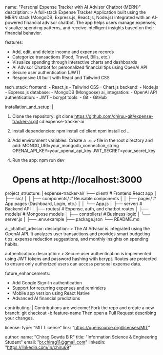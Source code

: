 name: "Personal Expense Tracker with AI Advisor Chatbot (MERN)"
description: >
  A full-stack Expense Tracker Application built using the MERN stack (MongoDB, Express.js, React.js, Node.js)
  integrated with an AI-powered financial advisor chatbot. The app helps users manage expenses, visualize
  spending patterns, and receive intelligent insights based on their financial behavior.

features:
  - Add, edit, and delete income and expense records
  - Categorize transactions (Food, Travel, Bills, etc.)
  - Visualize spending through interactive charts and dashboards
  - AI Advisor Chatbot for personalized financial tips using OpenAI API
  - Secure user authentication (JWT)
  - Responsive UI built with React and Tailwind CSS

tech_stack:
  frontend:
    - React.js
    - Tailwind CSS
    - Chart.js
  backend:
    - Node.js
    - Express.js
  database:
    - MongoDB (Mongoose)
  ai_integration:
    - OpenAI API
  authentication:
    - JWT
    - bcrypt
  tools:
    - Git
    - GitHub

installation_and_setup: |
  1. Clone the repository:
     git clone https://github.com/chiruu-git/expense-tracker-ai.git
     cd expense-tracker-ai

  2. Install dependencies:
     npm install
     cd client
     npm install
     cd ..

  3. Add environment variables:
     Create a `.env` file in the root directory and add:
       MONGO_URI=your_mongodb_connection_string
       OPENAI_API_KEY=your_openai_api_key
       JWT_SECRET=your_secret_key

  4. Run the app:
     npm run dev
     # Opens at http://localhost:3000

project_structure: |
  expense-tracker-ai/
  ├── client/               # Frontend React app
  │   ├── src/
  │   │   ├── components/   # Reusable components
  │   │   ├── pages/        # App pages (Dashboard, Login, etc.)
  │   │   └── App.js
  │
  ├── server/               # Backend API
  │   ├── routes/           # Expense, auth, and chatbot routes
  │   ├── models/           # Mongoose models
  │   ├── controllers/      # Business logic
  │   └── server.js
  │
  ├── .env.example
  ├── package.json
  └── README.md

ai_chatbot_advisor:
  description: >
    The AI Advisor is integrated using the OpenAI API. It analyzes user transactions and provides smart budgeting
    tips, expense reduction suggestions, and monthly insights on spending habits.

authentication:
  description: >
    Secure user authentication is implemented using JWT tokens and password hashing with bcrypt.
    Routes are protected to ensure only authorized users can access personal expense data.

future_enhancements:
  - Add Google Sign-In authentication
  - Support for recurring expenses and reminders
  - Mobile app version using React Native
  - Advanced AI financial predictions

contributing: |
  Contributions are welcome!
  Fork the repo and create a new branch:
    git checkout -b feature-name
  Then open a Pull Request describing your changes.

license:
  type: "MIT License"
  link: "https://opensource.org/licenses/MIT"

author:
  name: "Chirag Gowda B R"
  title: "Information Science & Engineering Student"
  email: "br.chirag11@gmail.com"
  linkedin: "https://linkedin.com/in/chiru69"
